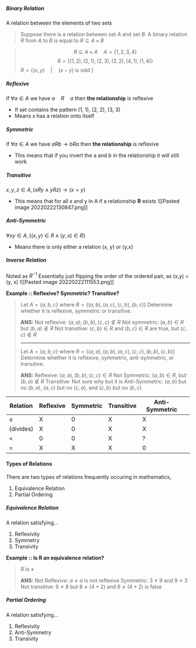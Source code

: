 ##### Binary Relation
A relation between the elements of two sets

> Suppose there is a relation between set $A$ and set $B$. A binary relation $R$ from $A$ to $B$ is equal to $R \subseteq A \times B$  

> $$R \subseteq A \times A \quad A=\{1, 2, 3, 4\}$$
> $$R=\{(1, 2), (2, 1), (2, 3), (3, 2), (4, 1), (1, 4)\}$$
> $R=\{(x,y) \quad | \quad (x-y) \text{ is odd } \}$ 


##### Reflexive 
If $\forall a \in A$  we have $a \quad R \quad a$ then **the relationship** is reflexive
- If set contains the pattern (1, 1), (2, 2), (3, 3)
- Means x has a relation onto itself

##### Symmetric
If $\forall a \in A$  we have $a R b \rightarrow b R a$ then **the relationship** is reflexive
- This means that if you invert the a and b in the relationship it will still work

##### Transitive
$x, y, z \in A, (xRy \land yRz) \rightarrow (x=y)$
- This means that for all x and y in A if a relationship **R** exists 
![[Pasted image 20220222130847.png]]

##### Anti-Symmetric
$\forall x y \in A, \{(x,y) \in R \land (y, x) \in R \}$ 
- Means there is only either a relation (x, y) or (y,x)

##### Inverse Relation
Noted as $R^{-1}$ 
Essentially just flipping the order of the ordered pair, as (x,y) = (y, x)
![[Pasted image 20220222111553.png]]

**Example :: Reflexive? Symmetric? Transitive?**
> Let $A=\{a,b,c\}$ where $R=\{(a,b),(a,c),(c,b),(b,c)\}$ Determine whether it is reflexive, symmetric or transitive.
> 
> **ANS:** 
> Not reflexive: $(a,a),(b,b),(c,c) \not\in R$ 
> Not symmetric: $(a,b) \in R$ but $(b,a) \not\in R$ 
> Not transitive: $(c,b) \in R$ and $(b,c) \in R$ are true, but $(c,c) \not\in R$ 
> 
> -----
> Let $A=\{a,b,c\}$ where $R=\{(a,a),(a,b),(a,c),(c,c),(b,b),(c,b)\}$ Determine whether it is reflexive, symmetric, anti-symmetric, or transitive.
>
> **ANS:** 
> Reflexive:  $(a,a),(b,b),(c,c) \in R$ 
> Not Symmetric: $(a,b) \in R$, but $(b,a) \not\in R$ 
> Transitive: Not sure why but it is
> Anti-Symmetric: $(a,b)$ but no $(b,a)$, $(a,c)$ but no $(c,a)$, and $(c,b)$ but no $(b,c)$

| Relation  | Reflexive | Symmetric | Transitive | Anti-Symmetric |     |
| --------- | --------- | --------- | ---------- | -------------- | --- |
| $\le$     | X         | 0         | X          | X              |     |
| (divides) | X         | 0         | X          | X              |     |
| <         | 0         | 0         | X          | ?              |     |
| =         | X         | X         | X          | 0               |     |


#### Types of Relations
There are two types of relations frequently occuring in mathematics, 
1. Equivalence Relation
2. Partial Ordering

##### Equivalence Relation
A relation satisfying...
1. Reflexivity
2. Symmetry
3. Transivity

**Example :: Is R an equivalence relation?**
> $R \text{ is } \ne$ 
> 
> **ANS:**
> Not Reflexive: $a \ne a$ is not reflexive
> Symmetric: $3 \ne 9$ and $9 \ne 3$ 
> Not transitive: $6 \ne 8$ but $8 \ne (4 + 2)$ and $6 \ne (4 + 2)$ is false


 
##### Partial Ordering
A relation satisfying...
1. Reflexivity
2. Anti-Symmetry
3. Transivity